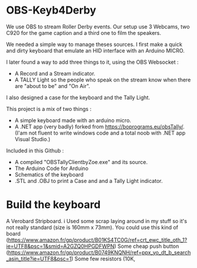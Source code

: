 # OBS-Keyb4Derby

We use OBS to stream Roller Derby events.
Our setup use 3 Webcams, two C920 for the game caption and a third one to film the speakers.

We needed a simple way to manage theses sources.
I first make a quick and dirty keyboard that emulate an HID interface with an Arduino MICRO.

I later found a way to add three things to it, using the OBS Websocket :
- A Record and a Stream indicator.
- A TALLY Light so the people who speak on the stream know when there are "about to be" and "On Air".

I also designed a case for the keyboard and the Tally Light.


This project is a mix of two things :
- A simple keyboard made with an arduino micro.
- A .NET app (very badly) forked from https://boprograms.eu/obsTally/. 
(I'am not fluent to write windows code and a total noob with .NET app Visual Studio.)

Included in this Github :
- A compiled "OBSTallyClientbyZoe.exe" and its source.
- The Arduino Code for Arduino
- Schematics of the keyboard 
- .STL and .OBJ to print a Case and and a Tally Light indicator.

# Build the keyboard

A Verobard Stripboard. i Used some scrap laying around in my stuff so it's not really standard (size is 160mm x 73mm).
You could use this kind of board (https://www.amazon.fr/gp/product/B01KS4TC0G/ref=crt_ewc_title_oth_1?ie=UTF8&psc=1&smid=A2GZQ0HPGDFWPN) 
Some cheap push button (https://www.amazon.fr/gp/product/B0749KNQNH/ref=ppx_yo_dt_b_search_asin_title?ie=UTF8&psc=1)
Some few resistors (10K, 

